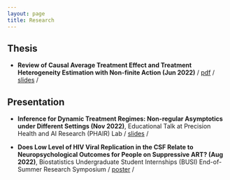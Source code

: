```yaml
---
layout: page
title: Research
---
```


## Thesis
 - **Review of Causal Average Treatment Effect and Treatment Heterogeneity Estimation with Non-finite Action (Jun 2022)** / [pdf](/assets/HonorsThesis_YatingZou.pdf) / [slides](assets/ThesisPresentation_YatingZou.pdf) /

## Presentation
 - **Inference for Dynamic Treatment Regimes: Non-regular Asymptotics under Different Settings (Nov 2022)**, Educational Talk at Precision Health and AI Research (PHAIR) Lab / [slides](assets/NonregularAsymptotics_YatingZou.pdf) /

 - **Does Low Level of HIV Viral Replication in the CSF Relate to Neuropsychological Outcomes for People on Suppressive ART? (Aug 2022)**, Biostatistics Undergraduate Student Internships (BUSI) End-of-Summer Research Symposium / [poster](/assets/BUSIPoster_YatingZou.pdf) /
